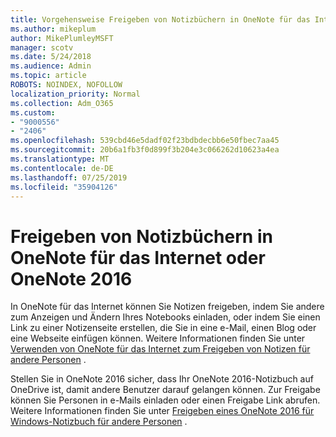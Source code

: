 ```yaml
---
title: Vorgehensweise Freigeben von Notizbüchern in OneNote für das Internet oder OneNote 2016
ms.author: mikeplum
author: MikePlumleyMSFT
manager: scotv
ms.date: 5/24/2018
ms.audience: Admin
ms.topic: article
ROBOTS: NOINDEX, NOFOLLOW
localization_priority: Normal
ms.collection: Adm_O365
ms.custom:
- "9000556"
- "2406"
ms.openlocfilehash: 539cbd46e5dadf02f23bdbdecbb6e50fbec7aa45
ms.sourcegitcommit: 20b6a1fb3f0d899f3b204e3c066262d10623a4ea
ms.translationtype: MT
ms.contentlocale: de-DE
ms.lasthandoff: 07/25/2019
ms.locfileid: "35904126"
---
```

# <a name="share-notebooks-in-onenote-for-the-web-or-onenote-2016"></a>Freigeben von Notizbüchern in OneNote für das Internet oder OneNote 2016

In OneNote für das Internet können Sie Notizen freigeben, indem Sie andere zum Anzeigen und Ändern Ihres Notebooks einladen, oder indem Sie einen Link zu einer Notizenseite erstellen, die Sie in eine e-Mail, einen Blog oder eine Webseite einfügen können. Weitere Informationen finden Sie unter [Verwenden von OneNote für das Internet zum Freigeben von Notizen für andere Personen](https://support.office.com/article/D3481FBE-E06C-4883-B7E9-B2EE9F38AED3) .

Stellen Sie in OneNote 2016 sicher, dass Ihr OneNote 2016-Notizbuch auf OneDrive ist, damit andere Benutzer darauf gelangen können. Zur Freigabe können Sie Personen in e-Mails einladen oder einen Freigabe Link abrufen. Weitere Informationen finden Sie unter [Freigeben eines OneNote 2016 für Windows-Notizbuch für andere Personen](https://support.office.com/article/d14b6033-7a95-4536-9216-bb0a5e0f8285) .